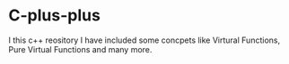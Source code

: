 # C-plus-plus

I this c++ reository I have included some concpets like Virtural Functions, Pure Virtual Functions and many more.
